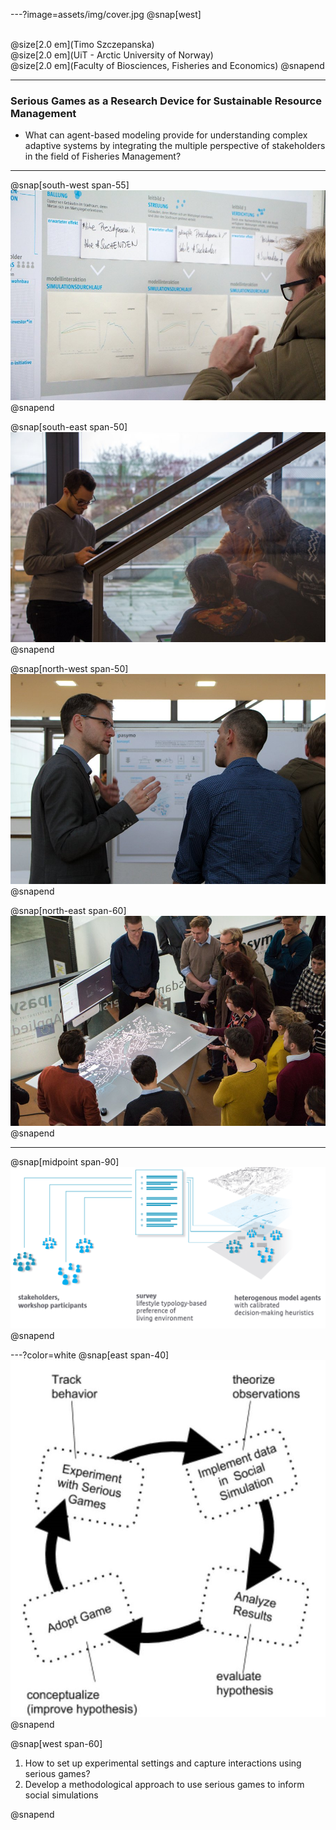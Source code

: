 ---?image=assets/img/cover.jpg
@snap[west]
<br>

<br>
@size[2.0 em](Timo Szczepanska)<br>
@size[2.0 em](UiT - Arctic University of Norway)<br>
@size[2.0 em](Faculty of Biosciences, Fisheries and Economics)
@snapend

---
### Serious Games as a Research Device for Sustainable Resource Management
- What can agent-based modeling provide for understanding complex adaptive systems by integrating the multiple perspective of stakeholders in the field of Fisheries Management?

---
@snap[south-west span-55]
![](assets/img/WS3.jpg)
@snapend

@snap[south-east span-50]
![](assets/img/WS4.jpg)
@snapend

@snap[north-west span-50]
![](assets/img/WS2.jpg)
@snapend

@snap[north-east span-60]
![](assets/img/WS1.jpg)
@snapend

---
@snap[midpoint span-90]
![](assets/img/g.png)
@snapend

---?color=white
@snap[east span-40]
![](assets/img/circle.jpg)
@snapend

@snap[west span-60]

1. How to set up experimental settings and capture interactions using serious games?
2. Develop a methodological approach to use serious games to inform social simulations


@snapend
